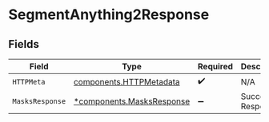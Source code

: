 # SegmentAnything2Response


## Fields

| Field                                                                 | Type                                                                  | Required                                                              | Description                                                           |
| --------------------------------------------------------------------- | --------------------------------------------------------------------- | --------------------------------------------------------------------- | --------------------------------------------------------------------- |
| `HTTPMeta`                                                            | [components.HTTPMetadata](../../models/components/httpmetadata.md)    | :heavy_check_mark:                                                    | N/A                                                                   |
| `MasksResponse`                                                       | [*components.MasksResponse](../../models/components/masksresponse.md) | :heavy_minus_sign:                                                    | Successful Response                                                   |